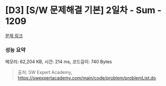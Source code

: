 # [D3] [S/W 문제해결 기본] 2일차 - Sum - 1209 

[문제 링크](https://swexpertacademy.com/main/code/problem/problemDetail.do?contestProbId=AV13_BWKACUCFAYh) 

### 성능 요약

메모리: 62,204 KB, 시간: 214 ms, 코드길이: 740 Bytes



> 출처: SW Expert Academy, https://swexpertacademy.com/main/code/problem/problemList.do